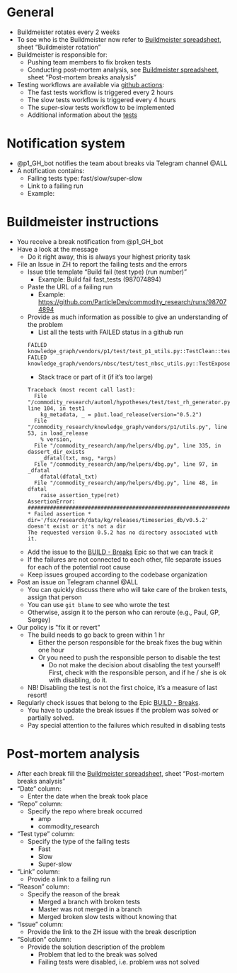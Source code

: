 # General
*   Buildmeister rotates every 2 weeks
*   To see who is the Buildmeister now refer to [Buildmeister spreadsheet](https://docs.google.com/spreadsheets/d/1AajgLnRQka9-W8mKOkobg8QOzaEVOnIMlDi8wWVATeA/edit#gid=1363431255), sheet “Buildmeister rotation”
*   Buildmeister is responsible for:
    *   Pushing team members to fix broken tests
    *   Conducting post-mortem analysis, see [Buildmeister spreadsheet](https://docs.google.com/spreadsheets/d/1AajgLnRQka9-W8mKOkobg8QOzaEVOnIMlDi8wWVATeA/edit#gid=1363431255), sheet “Post-mortem breaks analysis”
*   Testing workflows are available via [github actions](https://github.com/ParticleDev/commodity_research/blob/e7c3a1ff0f73e7f04f9c3f8a17ab1f5dc92b95fc/documentation_p1/general/github_actions.md):
    *   The fast tests workflow is triggered every 2 hours
    *   The slow tests workflow is triggered every 4 hours
    *   The super-slow tests workflow to be implemented
    *   Additional information about the [tests](https://github.com/alphamatic/amp/blob/master/documentation/general/unit_tests.md#running-unit-tests)
    
# Notification system
*   @p1_GH_bot notifies the team about breaks via Telegram channel @ALL
*   A notification contains:
    *   Failing tests type: fast/slow/super-slow
    *   Link to a failing run
    *   Example: 
    

# Buildmeister instructions
*   You receive a break notification from @p1_GH_bot
*   Have a look at the message
    *   Do it right away, this is always your highest priority task
*   File an Issue in ZH to report the failing tests and the errors
    *   Issue title template “Build fail (test type) (run number)”
        * Example: Build fail fast_tests (987074894)
    *   Paste the URL of a failing run 
        * Example: https://github.com/ParticleDev/commodity_research/runs/987074894
    *   Provide as much information as possible to give an understanding of the problem
        *   List all the tests with FAILED status in a github run
        ```
        FAILED knowledge_graph/vendors/p1/test/test_p1_utils.py::TestClean::test_clean
        FAILED knowledge_graph/vendors/nbsc/test/test_nbsc_utils.py::TestExposeNBSCMetadata::test_expose_nbsc_metadata
        ```
        *   Stack trace or part of it (if it’s too large)
        ```
        Traceback (most recent call last):
          File "/commodity_research/automl/hypotheses/test/test_rh_generator.py", line 104, in test1
            kg_metadata, _ = p1ut.load_release(version="0.5.2")
          File "/commodity_research/knowledge_graph/vendors/p1/utils.py", line 53, in load_release
            % version,
          File "/commodity_research/amp/helpers/dbg.py", line 335, in dassert_dir_exists
            _dfatal(txt, msg, *args)
          File "/commodity_research/amp/helpers/dbg.py", line 97, in _dfatal
            dfatal(dfatal_txt)
          File "/commodity_research/amp/helpers/dbg.py", line 48, in dfatal
            raise assertion_type(ret)
        AssertionError: 
        ################################################################################
        * Failed assertion *
        dir='/fsx/research/data/kg/releases/timeseries_db/v0.5.2' doesn't exist or it's not a dir
        The requested version 0.5.2 has no directory associated with it.
        ```
    *   Add the issue to the [BUILD - Breaks](https://app.zenhub.com/workspaces/particle-one-5e4448e6b9975964dfe1582f/issues/particledev/commodity_research/1564) Epic so that we can track it
    *   If the failures are not connected to each other, file separate issues for each of the potential root cause
    *   Keep issues grouped according to the codebase organization
*   Post an issue on Telegram channel @ALL 
    *   You can quickly discuss there who will take care of the broken tests, assign that person
    *   You can use `git blame` to see who wrote the test
    *   Otherwise, assign it to the person who can reroute (e.g., Paul, GP, Sergey)
*   Our policy is "fix it or revert"
    *   The build needs to go back to green within 1 hr
        *   Either the person responsible for the break fixes the bug within one hour
        *   Or you need to push the responsible person to disable the test
            *   Do not make the decision about disabling the test yourself! First, check with the responsible person, and if he / she is ok with disabling, do it.
    *   NB! Disabling the test is not the first choice, it’s a measure of last resort!
*   Regularly check issues that belong to the Epic [BUILD - Breaks](https://app.zenhub.com/workspaces/particle-one-5e4448e6b9975964dfe1582f/issues/particledev/commodity_research/1564).
    *   You have to update the break issues if the problem was solved or partially solved.
    *   Pay special attention to the failures which resulted in disabling tests


# Post-mortem analysis

*   After each break fill the [Buildmeister spreadsheet](https://docs.google.com/spreadsheets/d/1AajgLnRQka9-W8mKOkobg8QOzaEVOnIMlDi8wWVATeA/edit#gid=1363431255), sheet “Post-mortem breaks analysis”
*   “Date” column:
    *   Enter the date when the break took place
*   “Repo” column:
    *   Specify the repo where break occurred
        *   amp
        *   commodity_research
*   “Test type” column:
    *   Specify the type of the failing tests
        *   Fast
        *   Slow
        *   Super-slow
*   “Link” column:
    *   Provide a link to a failing run
*   “Reason” column:
    *   Specify the reason of the break
        *   Merged a branch with broken tests
        *   Master was not merged in a branch
        *   Merged broken slow tests without knowing that
*   “Issue” column:
    *   Provide the link to the ZH issue with the break description
*   “Solution” column:
    *   Provide the solution description of the problem
        *   Problem that led to the break was solved
        *   Failing tests were disabled, i.e. problem was not solved

